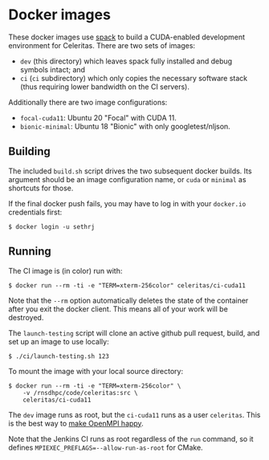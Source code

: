 # Docker images

These docker images use [spack](https://github.com/spack/spack) to build a
CUDA-enabled development environment for Celeritas. There are two sets of
images:
- `dev` (this directory) which leaves spack fully installed and
  debug symbols intact; and
- `ci` (`ci` subdirectory) which only copies the necessary software stack (thus
  requiring lower bandwidth on the CI servers).

Additionally there are two image configurations:
- `focal-cuda11`: Ubuntu 20 "Focal" with CUDA 11.
- `bionic-minimal`: Ubuntu 18 "Bionic" with only googletest/nljson.

## Building

The included `build.sh` script drives the two subsequent docker builds. Its
argument should be an image configuration name, or `cuda` or `minimal` as
shortcuts for those.

If the final docker push fails, you may have to log in with your `docker.io`
credentials first:
```console
$ docker login -u sethrj
```

## Running

The CI image is (in color) run with:
```console
$ docker run --rm -ti -e "TERM=xterm-256color" celeritas/ci-cuda11
```
Note that the `--rm` option automatically deletes the state of the container
after you exit the docker client. This means all of your work will be
destroyed.

The `launch-testing` script will clone an active github pull request, build,
and set up an image to use locally:
```console
$ ./ci/launch-testing.sh 123
```

To mount the image with your local source directory:
```console
$ docker run --rm -ti -e "TERM=xterm-256color" \
    -v /rnsdhpc/code/celeritas:src \
    celeritas/ci-cuda11
```


The `dev` image runs as root, but the `ci-cuda11` runs as a user `celeritas`.
This is the best way to [make OpenMPI happy](https://github.com/open-mpi/ompi/issues/4451).

Note that the Jenkins CI runs as root regardless of the `run` command, so it
defines `MPIEXEC_PREFLAGS=--allow-run-as-root` for CMake.

